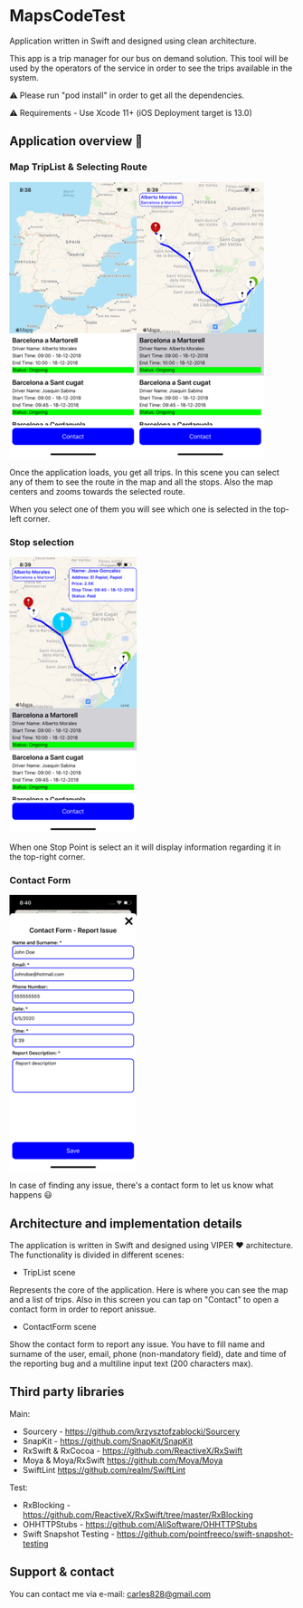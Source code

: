# MapsCodeTest

Application written in Swift and designed using clean architecture.

This app is a trip manager for our bus on demand solution. This tool will be
used by the operators of the service in order to see the trips available in the system.

:warning: Please run "pod install" in order to get all the dependencies.

:warning: Requirements -  Use Xcode 11+ (iOS Deployment target is 13.0)

## Application overview :rocket:

### Map TripList & Selecting Route 
<img src="https://github.com/Cgrau/assets/blob/master/MapsCodeTest/TripList.png" width="225" height="487"><img src="https://github.com/Cgrau/assets/blob/master/MapsCodeTest/SelectTrip.png" width="225" height="487">

Once the application loads, you get all trips. In this scene you can select any of them to see the route in the map and all the stops. Also the map centers and zooms towards the selected route.

When you select one of them you will see which one is selected in the top-left corner.

### Stop selection
<img src="https://github.com/Cgrau/assets/blob/master/MapsCodeTest/SelectStop.png" width="225" height="487">

When one Stop Point is select an it will display information regarding it in the top-right corner.

### Contact Form
<img src="https://github.com/Cgrau/assets/blob/master/MapsCodeTest/ContactForm.png" width="225" height="487">

In case of finding any issue, there's a contact form to let us know what happens :smiley:

## Architecture and implementation details

The application is written in Swift and designed using VIPER :heart: architecture. The functionality is divided in different scenes:

- TripList scene

Represents the core of the application. Here is where you can see the map and a list of trips. 
Also in this screen you can tap on "Contact" to open a contact form in order to report anissue.

- ContactForm scene

Show the contact form to report any issue. You have to fill name and surname of the user, email, phone
(non-mandatory field), date and time of the reporting bug and a multiline
input text (200 characters max).

## Third party libraries

Main:
- Sourcery - https://github.com/krzysztofzablocki/Sourcery
- SnapKit - https://github.com/SnapKit/SnapKit
- RxSwift & RxCocoa - https://github.com/ReactiveX/RxSwift
- Moya & Moya/RxSwift https://github.com/Moya/Moya
- SwiftLint https://github.com/realm/SwiftLint

Test:
- RxBlocking - https://github.com/ReactiveX/RxSwift/tree/master/RxBlocking
- OHHTTPStubs - https://github.com/AliSoftware/OHHTTPStubs
- Swift Snapshot Testing - https://github.com/pointfreeco/swift-snapshot-testing

## Support & contact

You can contact me via e-mail: carles828@gmail.com
